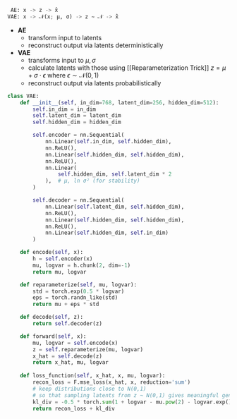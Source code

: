 ``` python
 AE: x -> z -> x̂
VAE: x -> 𝒩(x; µ, σ) -> z ∼ 𝒩 -> x̂
```
- **AE** 
    - transform input to latents
    - reconstruct output via latents deterministically
- **VAE** 
    - transforms input to $\mu,\sigma$
    - calculate latents with those using [[Reparameterization Trick]] 
      $z=\mu+\sigma\cdot\epsilon$ where $\epsilon\sim\mathcal{N}(0,1)$
    - reconstruct output via latents probabilistically
``` python
class VAE:
    def __init__(self, in_dim=768, latent_dim=256, hidden_dim=512):
        self.in_dim = in_dim
        self.latent_dim = latent_dim
        self.hidden_dim = hidden_dim

        self.encoder = nn.Sequential(
            nn.Linear(self.in_dim, self.hidden_dim),
            nn.ReLU(),
            nn.Linear(self.hidden_dim, self.hidden_dim),
            nn.ReLU(),
            nn.Linear(
                self.hidden_dim, self.latent_dim * 2
            ),  # µ, ln σ² (for stability)
        )

        self.decoder = nn.Sequential(
            nn.Linear(self.latent_dim, self.hidden_dim),
            nn.ReLU(),
            nn.Linear(self.hidden_dim, self.hidden_dim),
            nn.ReLU(),
            nn.Linear(self.hidden_dim, self.in_dim)
        )

    def encode(self, x):
        h = self.encoder(x)
        mu, logvar = h.chunk(2, dim=-1)
        return mu, logvar

    def reparameterize(self, mu, logvar):
        std = torch.exp(0.5 * logvar)
        eps = torch.randn_like(std)
        return mu + eps * std

    def decode(self, z):
        return self.decoder(z)

    def forward(self, x):
        mu, logvar = self.encode(x)
        z = self.reparameterize(mu, logvar)
        x_hat = self.decode(z)
        return x_hat, mu, logvar
    
    def loss_function(self, x_hat, x, mu, logvar):
        recon_loss = F.mse_loss(x_hat, x, reduction='sum')
        # keep distributions close to N(0,1)
        # so that sampling latents from z ~ N(0,1) gives meaningful generations
        kl_div = -0.5 * torch.sum(1 + logvar - mu.pow(2) - logvar.exp())
        return recon_loss + kl_div
```
